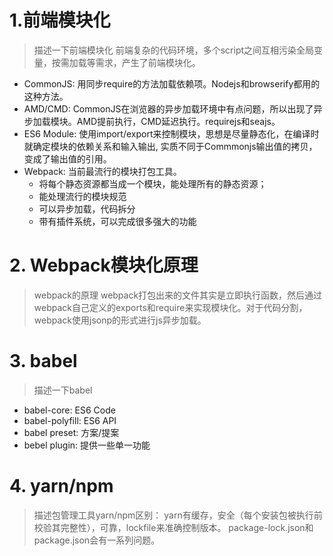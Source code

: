 # 1.前端模块化
> 描述一下前端模块化
前端复杂的代码环境，多个script之间互相污染全局变量，按需加载等需求，产生了前端模块化。
* CommonJS: 用同步require的方法加载依赖项。Nodejs和browserify都用的这种方法。
* AMD/CMD: CommonJS在浏览器的异步加载环境中有点问题，所以出现了异步加载模块。AMD提前执行，CMD延迟执行。requirejs和seajs。
* ES6 Module: 使用import/export来控制模块，思想是尽量静态化，在编译时就确定模块的依赖关系和输入输出, 实质不同于Commmonjs输出值的拷贝，变成了输出值的引用。<srcipt type="module">
* Webpack: 当前最流行的模块打包工具。
  * 将每个静态资源都当成一个模块，能处理所有的静态资源；
  * 能处理流行的模块规范
  * 可以异步加载，代码拆分
  * 带有插件系统，可以完成很多强大的功能

# 2. Webpack模块化原理
> webpack的原理
webpack打包出来的文件其实是立即执行函数，然后通过webpack自己定义的exports和require来实现模块化。对于代码分割，webpack使用jsonp的形式进行js异步加载。

# 3. babel
> 描述一下babel
* babel-core: ES6 Code
* babel-polyfill: ES6 API
* babel preset: 方案/提案
* bebel plugin:  提供一些单一功能

# 4. yarn/npm
> 描述包管理工具yarn/npm区别：
yarn有缓存，安全（每个安装包被执行前校验其完整性），可靠，lockfile来准确控制版本。
package-lock.json和package.json会有一系列问题。

